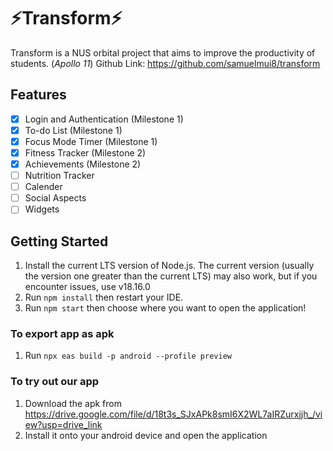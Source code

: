 # ⚡Transform⚡
Transform is a NUS orbital project that aims to improve the productivity of students. (_Apollo 11_)
Github Link: https://github.com/samuelmui8/transform

## Features
- [x] Login and Authentication (Milestone 1)
- [x] To-do List (Milestone 1)
- [x] Focus Mode Timer (Milestone 1)
- [x] Fitness Tracker (Milestone 2)
- [x] Achievements (Milestone 2)
- [ ] Nutrition Tracker
- [ ] Calender
- [ ] Social Aspects
- [ ] Widgets

## Getting Started
1. Install the current LTS version of Node.js. The current version (usually the version one greater than the current LTS) may also work, but if you encounter issues, use v18.16.0
2. Run `npm install` then restart your IDE.
3. Run `npm start` then choose where you want to open the application!

### To export app as apk
1. Run `npx eas build -p android --profile preview`

### To try out our app
1. Download the apk from https://drive.google.com/file/d/18t3s_SJxAPk8smI6X2WL7aIRZurxjjh_/view?usp=drive_link
2. Install it onto your android device and open the application
